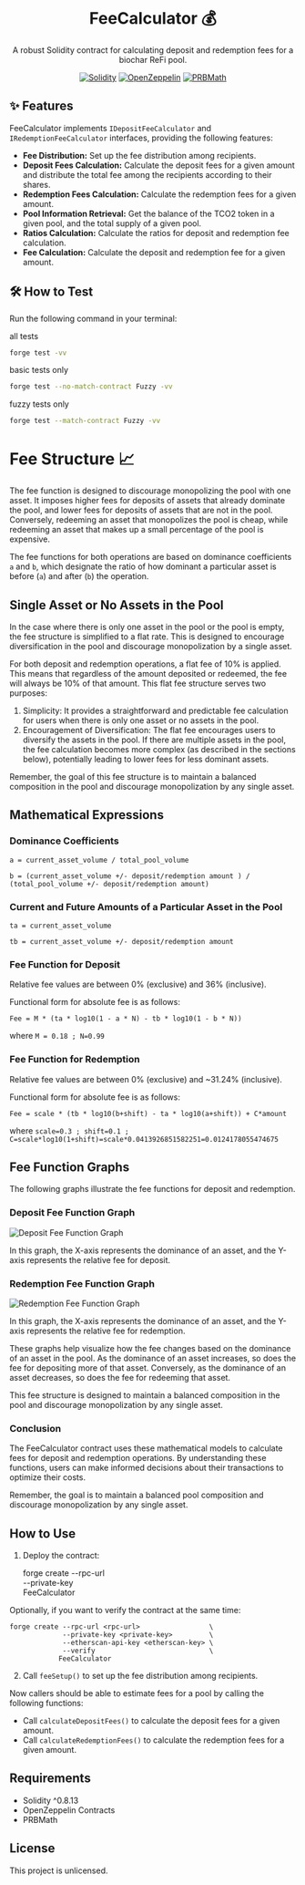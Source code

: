 <div align="center">

# FeeCalculator :moneybag:

A robust Solidity contract for calculating deposit and redemption fees for a biochar ReFi pool.

[![Solidity](https://img.shields.io/badge/Solidity-^0.8.13-blue.svg)](https://soliditylang.org/)
[![OpenZeppelin](https://img.shields.io/badge/OpenZeppelin-Contracts-green.svg)](https://openzeppelin.com/contracts/)
[![PRBMath](https://img.shields.io/badge/PRBMath-Library-orange.svg)](https://github.com/hifi-finance/prb-math)

</div>

## :sparkles: Features

FeeCalculator implements `IDepositFeeCalculator` and `IRedemptionFeeCalculator` interfaces, providing the following features:

- **Fee Distribution:** Set up the fee distribution among recipients.
- **Deposit Fees Calculation:** Calculate the deposit fees for a given amount and distribute the total fee among the recipients according to their shares.
- **Redemption Fees Calculation:** Calculate the redemption fees for a given amount.
- **Pool Information Retrieval:** Get the balance of the TCO2 token in a given pool, and the total supply of a given pool.
- **Ratios Calculation:** Calculate the ratios for deposit and redemption fee calculation.
- **Fee Calculation:** Calculate the deposit and redemption fee for a given amount.

## :hammer_and_wrench: How to Test

Run the following command in your terminal:

all tests
```bash
forge test -vv
```

basic tests only
```bash
forge test --no-match-contract Fuzzy -vv
```

fuzzy tests only
```bash
forge test --match-contract Fuzzy -vv
```


# Fee Structure :chart_with_upwards_trend:

The fee function is designed to discourage monopolizing the pool with one asset. It imposes higher fees for deposits of assets that already dominate the pool, and lower fees for deposits of assets that are not in the pool. Conversely, redeeming an asset that monopolizes the pool is cheap, while redeeming an asset that makes up a small percentage of the pool is expensive.

The fee functions for both operations are based on dominance coefficients `a` and `b`, which designate the ratio of how dominant a particular asset is before (`a`) and after (`b`) the operation.

## Single Asset or No Assets in the Pool
In the case where there is only one asset in the pool or the pool is empty, the fee structure is simplified to a flat rate. This is designed to encourage diversification in the pool and discourage monopolization by a single asset.

For both deposit and redemption operations, a flat fee of 10% is applied. This means that regardless of the amount deposited or redeemed, the fee will always be 10% of that amount.
This flat fee structure serves two purposes:
1. Simplicity: It provides a straightforward and predictable fee calculation for users when there is only one asset or no assets in the pool.
2. Encouragement of Diversification: The flat fee encourages users to diversify the assets in the pool. If there are multiple assets in the pool, the fee calculation becomes more complex (as described in the sections below), potentially leading to lower fees for less dominant assets.

Remember, the goal of this fee structure is to maintain a balanced composition in the pool and discourage monopolization by any single asset.

## Mathematical Expressions

### Dominance Coefficients

`a = current_asset_volume / total_pool_volume`

`b = (current_asset_volume +/- deposit/redemption amount ) / (total_pool_volume +/- deposit/redemption amount)`

### Current and Future Amounts of a Particular Asset in the Pool

`ta = current_asset_volume`

`tb = current_asset_volume +/- deposit/redemption amount`

### Fee Function for Deposit

Relative fee values are between 0% (exclusive) and 36% (inclusive).

Functional form for absolute fee is as follows:

`Fee = M * (ta * log10(1 - a * N) - tb * log10(1 - b * N))`

where
`M = 0.18 ; N=0.99`

### Fee Function for Redemption

Relative fee values are between 0% (exclusive) and ~31.24% (inclusive).

Functional form for absolute fee is as follows:

`Fee = scale * (tb * log10(b+shift) - ta * log10(a+shift)) + C*amount`

where
`scale=0.3 ; shift=0.1 ; C=scale*log10(1+shift)=scale*0.0413926851582251=0.0124178055474675`

## Fee Function Graphs

The following graphs illustrate the fee functions for deposit and redemption.

### Deposit Fee Function Graph

![Deposit Fee Function Graph](https://github.com/neutral-protocol/dynamic-fee-pools/assets/11928766/8247198c-a620-4533-aede-fa827a3cfc46)

In this graph, the X-axis represents the dominance of an asset, and the Y-axis represents the relative fee for deposit.

### Redemption Fee Function Graph

![Redemption Fee Function Graph](https://github.com/neutral-protocol/dynamic-fee-pools/assets/11928766/e308e855-b89e-4311-b182-28f81bc3ab94)

In this graph, the X-axis represents the dominance of an asset, and the Y-axis represents the relative fee for redemption.

These graphs help visualize how the fee changes based on the dominance of an asset in the pool. As the dominance of an asset increases, so does the fee for depositing more of that asset. Conversely, as the dominance of an asset decreases, so does the fee for redeeming that asset.

This fee structure is designed to maintain a balanced composition in the pool and discourage monopolization by any single asset.

### Conclusion

The FeeCalculator contract uses these mathematical models to calculate fees for deposit and redemption operations. By understanding these functions, users can make informed decisions about their transactions to optimize their costs.

Remember, the goal is to maintain a balanced pool composition and discourage monopolization by any single asset.




## How to Use

1. Deploy the contract:

    forge create --rpc-url <rpc-url>         \
                 --private-key <private-key> \
                FeeCalculator

Optionally, if you want to verify the contract at the same time:

    forge create --rpc-url <rpc-url>                 \
                 --private-key <private-key>         \
                 --etherscan-api-key <etherscan-key> \
                 --verify                            \
                FeeCalculator


2. Call `feeSetup()` to set up the fee distribution among recipients.

Now callers should be able to estimate fees for a pool by calling the following functions:
- Call `calculateDepositFees()` to calculate the deposit fees for a given amount.
- Call `calculateRedemptionFees()` to calculate the redemption fees for a given amount.

## Requirements

- Solidity ^0.8.13
- OpenZeppelin Contracts
- PRBMath

## License

This project is unlicensed.
